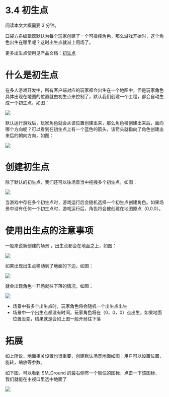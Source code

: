 # 3.4 初生点

阅读本文大概需要 3 分钟。

口袋方舟编辑器默认为每个玩家创建了一个可操控角色，那么游戏开始时，这个角色出生在哪里呢？这时出生点就派上用场了。

更多出生点使用见产品文档：[初生点](https://meta.feishu.cn/wiki/wikcn7ZuAuWzbVz1OzvkhHpDXnb)

# 什么是初生点

在多人游戏开发中，所有客户端对应的玩家都会出生在一个地图中，但是玩家角色具体出现在地图的位置就由初生点来控制了，默认我们创建一个工程，都会自动生成一个初生点，如图：

![](https://wstatic-a1.233leyuan.com/productdocs/static/boxcnplUoyen2MfY35BgCAHItgc.png)

默认运行游戏后，玩家角色就会从该位置创建出来，那么角色被创建出来后，面向哪个方向呢？可以看到在初生点上有一个蓝色的箭头，该箭头就指向了角色创建出来后的朝向方向，如图：

![](https://wstatic-a1.233leyuan.com/productdocs/static/boxcn3e9m8ZUpATt2t2y278Sclf.gif)

# 创建初生点

除了默认的初生点，我们还可以往场景当中拖拽多个初生点，如图：

![](https://wstatic-a1.233leyuan.com/productdocs/static/boxcnbjSa8ALjrW3BSMDBsB3obh.png)

当游戏中存在多个初生点时，游戏运行后会随机选择一个初生点创建角色。如果场景中没有任何一个初生点时，游戏运行后，角色将会被创建在地图原点（0,0,0）。

# 使用出生点的注意事项

一般来说新创建的场景 ，出生点都会在地面之上，如图：

![](https://wstatic-a1.233leyuan.com/productdocs/static/boxcnuK74ObtGrfuVvsimKGqaHf.png)

如果出现出生点移动到了地面的下边，如图：

![](https://wstatic-a1.233leyuan.com/productdocs/static/boxcnobeRs47psTHv5DRFDzuOmf.png)

就会出现角色一开场就往下落的情况，如图：

![](https://wstatic-a1.233leyuan.com/productdocs/static/boxcnYB0TZJw8sDSQ20FH7iTFId.gif)

- 场景中有多个出生点时，玩家角色将会随机一个出生点出生
- 场景中一个出生点都没有时间，玩家角色将在（0，0，0）点出生，如果地面位置没变，结果就是会如上图一般开局往下落

# 拓展

如上所说，地面相关设置也很重要，创建默认场景地面如图：用户可以设置位置，旋转，缩放等参数。

如下图，可以看到 SM_Ground 的最右侧有一个锁住的图标，点击一下该图标，我们就能在主视口里选中地面了

![](https://wstatic-a1.233leyuan.com/productdocs/static/boxcnHewmNO4T4R3CTVprPiECsh.png)
